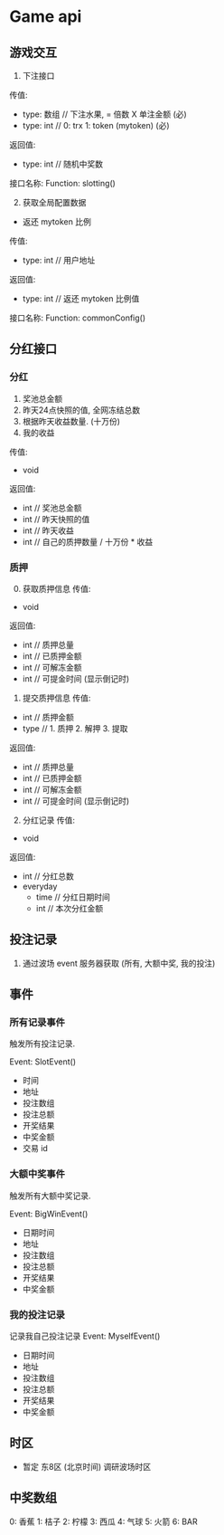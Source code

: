 # Game api

## 游戏交互

1. 下注接口

传值:
  * type: 数组   // 下注水果, = 倍数 X 单注金额     (必)
  * type: int   // 0: trx  1: token (mytoken)   (必)
   
返回值: 
  * type: int   // 随机中奖数
  
接口名称:
  Function:  slotting()


2. 获取全局配置数据
  * 返还 mytoken 比例

传值:
  * type: int  // 用户地址
  
返回值:
  * type: int   // 返还 mytoken 比例值

接口名称:
  Function:  commonConfig()


## 分红接口


### 分红
1. 奖池总金额
2. 昨天24点快照的值, 全网冻结总数
3. 根据昨天收益数量. (十万份)
4. 我的收益

传值:
  * void

返回值: 
  * int  // 奖池总金额
  * int  // 昨天快照的值
  * int  // 昨天收益
  * int  // 自己的质押数量 / 十万份 * 收益


### 质押
0. 获取质押信息
传值:
  * void
  
返回值:
  * int  // 质押总量
  * int  // 已质押金额
  * int  // 可解冻金额
  * int  // 可提金时间  (显示倒记时)


1. 提交质押信息
传值:
  * int  // 质押金额
  * type // 1. 质押  2. 解押  3. 提取

返回值:
  * int  // 质押总量
  * int  // 已质押金额
  * int  // 可解冻金额
  * int  // 可提金时间  (显示倒记时)

2. 分红记录
传值: 
  * void

返回值:
  * int   // 分红总数
  * everyday
    * time   // 分红日期时间
    * int    // 本次分红金额

## 投注记录

1. 通过波场 event 服务器获取 (所有, 大额中奖, 我的投注)
 
 

## 事件

### 所有记录事件
触发所有投注记录.

 Event: SlotEvent()
  * 时间
  * 地址
  * 投注数组
  * 投注总额
  * 开奖结果
  * 中奖金额
  * 交易 id


### 大额中奖事件
触发所有大额中奖记录.

Event: BigWinEvent()
  * 日期时间
  * 地址
  * 投注数组
  * 投注总额
  * 开奖结果
  * 中奖金额

### 我的投注记录
记录我自己投注记录
 Event: MyselfEvent()
  * 日期时间
  * 地址
  * 投注数组
  * 投注总额
  * 开奖结果
  * 中奖金额




## 时区
* 暂定 东8区 (北京时间) 调研波场时区


## 中奖数组
0: 香蕉
1: 桔子
2: 柠檬
3: 西瓜
4: 气球
5: 火箭
6: BAR









